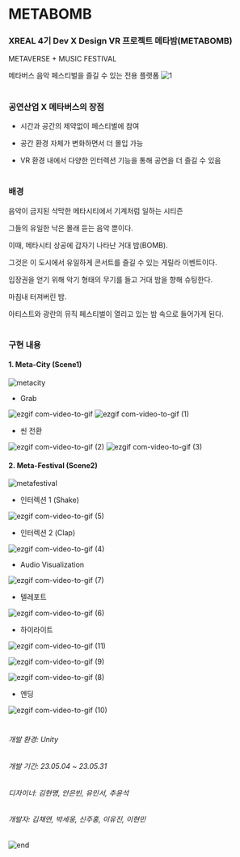 # METABOMB
### XREAL 4기 Dev X Design VR 프로젝트 메타밤(METABOMB)
METAVERSE + MUSIC FESTIVAL

메타버스 음악 페스티벌을 즐길 수 있는 전용 플랫폼
![1](https://github.com/XREAL-4th/4th_Dev_Design_METABOMB/assets/82865552/a9b139fa-e0eb-4641-a8d0-b97a88a48f27)


#
### 공연산업 X 메타버스의 장점
- 시간과 공간의 제약없이 페스티벌에 참여

- 공간 환경 자체가 변화하면서 더 몰입 가능
  
- VR 환경 내에서 다양한 인터렉션 기능을 통해 공연을 더 즐길 수 있음

#
### 배경
음악이 금지된 삭막한 메타시티에서 기계처럼 일하는 시티즌

그들의 유일한 낙은 몰래 듣는 음악 뿐이다.


이때, 메타시티 상공에 갑자기 나타난 거대 밤(BOMB).

그것은 이 도시에서 유일하게 콘서트를 즐길 수 있는 게릴라 이벤트이다.

입장권을 얻기 위해 악기 형태의 무기를 들고 거대 밤을 향해 슈팅한다.


마침내 터져버린 밤.

아티스트와 광란의 뮤직 페스티벌이 열리고 있는 밤 속으로 들어가게 된다.

#
### 구현 내용
#### 1. Meta-City (Scene1)
![metacity](https://github.com/XREAL-4th/4th_Dev_Design_METABOMB/assets/82865552/b8ba3dc2-36ee-41ea-983a-ccf9a9c16a79)


- Grab

![ezgif com-video-to-gif](https://github.com/XREAL-4th/4th_Dev_Design_METABOMB/assets/82865552/45b32d02-d0a3-4218-a48c-e5238c3c2e3d)
![ezgif com-video-to-gif (1)](https://github.com/XREAL-4th/4th_Dev_Design_METABOMB/assets/82865552/f6849342-dea3-4051-a020-4b3bc384687f)


- 씬 전환

![ezgif com-video-to-gif (2)](https://github.com/XREAL-4th/4th_Dev_Design_METABOMB/assets/82865552/a5a5779e-1ae6-4368-916b-3c4ae9e53999)
![ezgif com-video-to-gif (3)](https://github.com/XREAL-4th/4th_Dev_Design_METABOMB/assets/82865552/a5f69b5e-396d-4a24-baef-1049cc453c9b)


#### 2. Meta-Festival (Scene2)
![metafestival](https://github.com/XREAL-4th/4th_Dev_Design_METABOMB/assets/82865552/4a5c040b-d82a-4ddc-b8e4-8f883211641c)



- 인터렉션 1 (Shake)

![ezgif com-video-to-gif (5)](https://github.com/XREAL-4th/4th_Dev_Design_METABOMB/assets/82865552/5b784908-6fa7-4328-b85f-df8df5f8eea7)


- 인터렉션 2 (Clap)

![ezgif com-video-to-gif (4)](https://github.com/XREAL-4th/4th_Dev_Design_METABOMB/assets/82865552/54fdba42-bcba-4ccb-b478-62b0f4fa4931)


- Audio Visualization

![ezgif com-video-to-gif (7)](https://github.com/XREAL-4th/4th_Dev_Design_METABOMB/assets/82865552/67f9d340-f1e1-4e8c-bb3f-f6739bcf8637)


- 텔레포트

![ezgif com-video-to-gif (6)](https://github.com/XREAL-4th/4th_Dev_Design_METABOMB/assets/82865552/ceb0aea8-c924-4843-af63-240654091e4b)


- 하이라이트

  
![ezgif com-video-to-gif (11)](https://github.com/XREAL-4th/4th_Dev_Design_METABOMB/assets/82865552/2be33bab-5a48-47e7-b5a0-ed387348c7b7)

![ezgif com-video-to-gif (9)](https://github.com/XREAL-4th/4th_Dev_Design_METABOMB/assets/82865552/b8c4e767-cd17-4723-be50-497747f43e58)

![ezgif com-video-to-gif (8)](https://github.com/XREAL-4th/4th_Dev_Design_METABOMB/assets/82865552/a32d7aae-5d6d-44a5-8e8e-d56a285e8a20)


- 엔딩
  
![ezgif com-video-to-gif (10)](https://github.com/XREAL-4th/4th_Dev_Design_METABOMB/assets/82865552/6332e70b-d840-431f-92b4-56a98621be1a)

#

###### 개발 환경: Unity
###### 개발 기간: 23.05.04 ~ 23.05.31
###### 디자이너: 김현명, 안은빈, 유민서, 추윤석
###### 개발자: 김채연, 박세웅, 신주홍, 이유진, 이현민

![end](https://github.com/XREAL-4th/4th_Dev_Design_METABOMB/assets/82865552/9cc4001d-e671-4f64-afd5-fa0c3b64ed8f)
